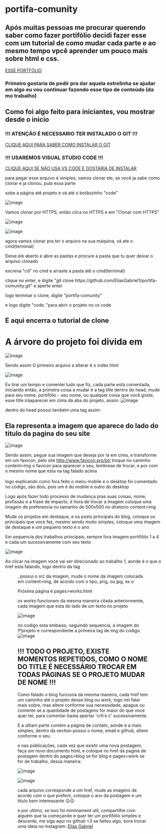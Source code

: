 ﻿# portifa-comunity

## Após muitas pessoas me procurar querendo saber como fazer portifólio decidi fazer esse com um tutorial de como mudar cada parte e ao mesmo tempo vpcê aprender um pouco mais sobre html e css.

<a href="https://eliasgabriel1.github.io/portifa-comunity/"> ESSE PORTFÓLIO</a>
### Primeiro gostaria de pedir pra dar aquela estrelinha se ajudar em algo eu vou continuar fazendo esse tipo de conteúdo (da mo trabalho)

<h2>Como foi algo feito para iniciantes, vou mostrar desde o inicio</h2>

<h3>!!! ATENÇÃO É NECESSARIO TER INSTALADO O GIT !!!</h3>
<a href="https://git-scm.com/book/pt-br/v2/Come%C3%A7ando-Instalando-o-Git">CLIQUE AQUI PARA SABER COMO INSTALAR O GIT</a>
<h3>!!! USAREMOS VISUAL STUDIO CODE !!! </h3>
<a href="https://code.visualstudio.com/">CLIQUE AQUI SE NÃO USA VS CODE E GOSTARIA DE INSTALAR</a>
<p>para pegar esse arquivo é simples, vamos clonar ele, se você ja sabe como clonar e ja clonou, pula essa parte</p>
<p>sobe a página até projeto e vá até o botãozinho "code"</p>

![image](https://user-images.githubusercontent.com/50595684/137573470-9b4df528-5df2-496a-90f5-a523f33c6140.png)

<p>Vamos clonar por HTTPS, então clica no HTTPS e em "Clonar com HTTPS"</p>

![image](https://user-images.githubusercontent.com/50595684/137573475-e94f42e5-2564-4f09-95ad-f48c95467732.png)

![image](https://user-images.githubusercontent.com/50595684/137573486-fa5a1da4-d781-4358-877f-0d607ca5e711.png)

<p>agora vamos clonar pra ter o arquivo na sua máquina, vá ate o cmd(terminal) </p>
<P>Deixe ele aberto e abre as pastas e procure a pasta que tu quer deixar o arquivo clonado </P>
<p>escreva "cd" no cmd e arraste a pasta até o cmd(terminal)</p>
<p>clique no enter, e digite "git clone https://github.com/EliasGabriel1/portifa-comunity.git" e aperte enter</p>
<p>logo terminar o clone, digite "portifa-comunity"</p>
<p> e logo digite "code ."para abrir o projeto no vs code </p>

## E aqui encerra o tutorial de clone

# A árvore do projeto foi divida em 

![image](https://user-images.githubusercontent.com/50595684/137573458-e8f8ddd1-722e-406b-a899-77c2dbf27c45.png)


Sendo assim O primeiro arquivo a alterar é o index.html

![image](https://user-images.githubusercontent.com/50595684/137573547-90dca47d-858e-417a-a923-c76feba74fbe.png)


Eu tirei um tempo e comentei tudo que fiz, cada parte está comentada, iniciando então, a primeira coisa a mudar é a tag title dentro do head,
mude para seu nome, portifólio - seu nome, ou qualquer coisa que você goste, esse title iráaparecer em cima da aba do projeto, assim: 
![image](https://user-images.githubusercontent.com/50595684/137573962-db11f5f7-6038-42a1-bdde-0d16a866b5ec.png)

dentro do head possui também uma tag assim:

<link rel="shortcut icon" type="image/x-icon" href="./../content/img/favicon.ico">

## Ela representa a imagem que aparece do lado do titulo da pagina do seu site 

![image](https://user-images.githubusercontent.com/50595684/137574130-4d95f660-7912-431a-b99e-f717c06ed3cb.png)

Sendo assim, pegue sua imagem que deseja por la em cima, e transforme em um favicon, pelo site <a href="http://www.favicon.pro/pt/"> http://www.favicon.pro/pt/</a>
troque no caminho content>img o favicon para aparecer o seu, lembrese de trocar, e por com o mesmo nome que esta na tag falado acima
<br>
<br>
logo explicando como fora feito o menu mobile e o desktop foi comentado no código, são dois, pois um é do mobile e outro do desktop

Logo após fazer todo processo de mudança pras suas coisas, nome, profissão e a frase de impacto, é hora de trocar a imagem coloque uma imagem de preferencia no tamanho de 500x500 no diretorio content>img 

Mude os projetos em destaque, e os posts principais do blog, coloque os principais que voce fez, mesmo sendo muito simples, coloque uma imagem de destaque e um pequeno texto e o ano

Em sequencia dos trabalhos principais, sempre fora imagem portifólio 1 a 4 e cada um sucessivamente com seu texto

![image](https://user-images.githubusercontent.com/50595684/137573765-c9013340-783d-4f11-b919-b71c7d271cf8.png)

Ao clicar na imagem voce vai ser direcionado ao trabalho 1, aonde é o que o href esta falando, logo dentro da tag <figure>, possui o src da imagem, mude o nome da imagem colocada em content>img, de acordo com o tipo, png, ou jpg, ex <img src="./content/img/projeto1.png" alt="">o
  
  Próxima página é pages>works.html
  
  os works funcionam da mesma maneira citada anteriormente, cada imagem que esta do lado de um texto no projeto 
  
  ![image](https://user-images.githubusercontent.com/50595684/137573861-2072fd33-6449-4a99-aadb-6698652e6bd8.png)
  
  no codigo esta embaixo, seguindo sequencia, a imagem do 1ºprojeto  é correspondente a primeira tag de img do codigo
  ![image](https://user-images.githubusercontent.com/50595684/137573881-71d6d6b9-fc16-46c4-b3f0-70b08b9b4ef1.png)

## !!! TODO O PROJETO, EXISTE MOMENTOS REPETIDOS, COMO O NOME DO TITLE É NECESSÁRIO TROCAR EM TODAS PÁGINAS SE O PROJETO MUDAR DE NOME !!!
  
Como falado o blog funciona da mesma maneira, cada href tem um caminho até o projeto desse blog ou work, logo irei falar mais sobre, mas altere conforme sua necessidade, apague ou comente se a quantidade de postagens for maior do que voce quer ter, para comentar basta apertar 'crtl k c' sucessivamente.
  
  E a ultiam parte contém a página de contato, aonde é a mais simples, dentro da section possui o nome, email e github, altere conforme o seu.
  
  e nas públicações, cada vez que existir uma nova postagem, faça um novo documento html, e coloque no href da pagina de postagem dentro do pages>blog se for blog e pages>work se for de trabalho, dessa maneira:
  
  ![image](https://user-images.githubusercontent.com/50595684/137574035-2cd14968-0c21-4463-8acd-a5f0b3f46a1d.png)
  
  ![image](https://user-images.githubusercontent.com/50595684/137574051-0c7c5ef3-20c7-4718-b049-ba42a11bcb8f.png)

  cada arquivo corresponde a um href, mude as imagens de acordo com o que preferir, coloque o ano da postagem e um titulo bem interessante 😉😉
  
  e por ultimo, se isso foi minimament util, compartilhe com alguém que ta começando e quer ter um portifólio simples e descente, me siga aqui no github <3
  se faltou algo, bora trocar uma ideia no instagram: <a href="https://www.instagram.com/eliasgahh/">Elias Gabriel <a>


